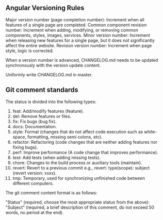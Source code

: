 ## Angular Versioning Rules

Major version number (page completion number): Increment when all features of a single page are completed.
Common component revision number: Increment when adding, modifying, or removing common components, styles, images, services.
Minor version number: Increment when releasing new features for a single page, but it does not significantly affect the entire website.
Revision version number: Increment when page style, logic is corrected.

When a version number is advanced, CHANGELOG.md needs to be updated synchronously with the version update content.

Uniformly write CHANGELOG.md in master.


## Git comment standards
The status is divided into the following types:
1.  feat: Add/modify features (feature).
2.  del: Remove features or files.
3.  fix: Fix bugs (bug fix).
4.  docs: Documentation.
5.  style: Format (changes that do not affect code execution such as white-space, formatting, missing semi colons, etc).
6.  refactor: Refactoring (code changes that are neither adding features nor fixing bugs).
7.  perf: Improve performance (A code change that improves performance).
8.  test: Add tests (when adding missing tests).
9.  chore: Changes to the build process or auxiliary tools (maintain).
10. revert: Revert to a previous commit e.g., revert: type(scope): subject (revert version: xxxx).
11. tmp: Temporary, used for synchronizing unfinished code between different computers.

The git comment content format is as follows:

"Status" (required, choose the most appropriate status from the above): "Subject" (required, a brief description of this comment, do not exceed 50 words, no period at the end).